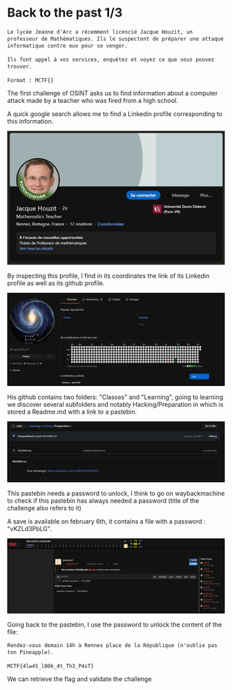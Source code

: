 # Back to the past 1/3



````
Le lycée Jeanne d'Arc a récemment licencié Jacque Houzit, un professeur de Mathématiques. Ils le suspectent de préparer une attaque informatique contre eux pour se venger.

Ils font appel à vos services, enquêtez et voyez ce que vous pouvez trouver.

Format : MCTF{}
````

The first challenge of OSINT asks us to find information about a computer attack made by a teacher who was fired from a high school. 

A quick google search allows me to find a Linkedin profile corresponding to this information.

![jacque-houzit-linkedin](images\jacque-houzit-linkedin.PNG)

By inspecting this profile, I find in its coordinates the link of its Linkedin profile as well as its github profile.

![jacque-houzit-github](images\jacque-houzit-github.PNG)

His github contains two folders: "Classes" and "Learning", going to learning we discover several subfolders and notably Hacking/Preparation in which is stored a Readme.md with a link to a pastebin.

![jacque-houzit-github-readme](images\jacque-houzit-github-readme.PNG)

This pastebin needs a password to unlock, I think to go on waybackmachine to check if this pastebin has always needed a password (title of the challenge also refers to it)

A save is available on february 6th, it contains a file with a password : "vKZLd3PbLG".

![jacque-houzit-wayback](images\jacque-houzit-wayback.PNG)

Going back to the pastebin, I use the password to unlock the content of the file:

```
Rendez-vous demain 14h à Rennes place de la République (n'oublie pas ton Pineapple).

MCTF{4lw4S_l00k_4t_Th3_P4sT}
```

We can retrieve the flag and validate the challenge

